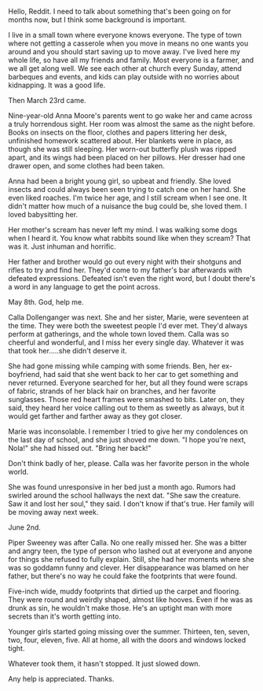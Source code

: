 Hello, Reddit. I need to talk about something that's been going on for months now, but I think some background is important.

I live in a small town where everyone knows everyone. The type of town where not getting a casserole when you move in means no one wants you around and you should start saving up to move away. I've lived here my whole life, so have all my friends and family. Most everyone is a farmer, and we all get along well. We see each other at church every Sunday, attend barbeques and events, and kids can play outside with no worries about kidnapping. It was a good life.

Then March 23rd came.

Nine-year-old Anna Moore's parents went to go wake her and came across a truly horrendous sight. Her room was almost the same as the night before. Books on insects on the floor, clothes and papers littering her desk, unfinished homework scattered about. Her blankets were in place, as though she was still sleeping. Her worn-out butterfly plush was ripped apart, and its wings had been placed on her pillows. Her dresser had one drawer open, and some clothes had been taken.

Anna had been a bright young girl, so upbeat and friendly. She loved insects and could always been seen trying to catch one on her hand. She even liked roaches. I'm twice her age, and I still scream when I see one. It didn't matter how much of a nuisance the bug could be, she loved them. I loved babysitting her.

Her mother's scream has never left my mind. I was walking some dogs when I heard it. You know what rabbits sound like when they scream? That was it. Just inhuman and horrific.

Her father and brother would go out every night with their shotguns and rifles to try and find her. They'd come to my father's bar afterwards with defeated expressions. Defeated isn't even the right word, but I doubt there's a word in any language to get the point across.

May 8th. God, help me.

Calla Dollenganger was next. She and her sister, Marie, were seventeen at the time. They were both the sweetest people I'd ever met. They'd always perform at gatherings, and the whole town loved them. Calla was so cheerful and wonderful, and I miss her every single day. Whatever it was that took her.....she didn't deserve it.

She had gone missing while camping with some friends. Ben, her ex-boyfriend, had said that she went back to her car to get something and never returned. Everyone searched for her, but all they found were scraps of fabric, strands of her black hair on branches, and her favorite sunglasses. Those red heart frames were smashed to bits. Later on, they said, they heard her voice calling out to them as sweetly as always, but it would get farther and farther away as they got closer.

Marie was inconsolable. I remember I tried to give her my condolences on the last day of school, and she just shoved me down. "I hope you're next, Nola!" she had hissed out. "Bring her back!"

Don't think badly of her, please. Calla was her favorite person in the whole world.

She was found unresponsive in her bed just a month ago. Rumors had swirled around the school hallways the next dat. "She saw the creature. Saw it and lost her soul," they said. I don't know if that's true. Her family will be moving away next week.

June 2nd.

Piper Sweeney was after Calla. No one really missed her. She was a bitter and angry teen, the type of person who lashed out at everyone and anyone for things she refused to fully explain. Still, she had her moments where she was so goddamn funny and clever. Her disappearance was blamed on her father, but there's no way he could fake the footprints that were found.

Five-inch wide, muddy footprints that dirtied up the carpet and flooring. They were round and weirdly shaped, almost like hooves. Even if he was as drunk as sin, he wouldn't make those. He's an uptight man with more secrets than it's worth getting into.

Younger girls started going missing over the summer. Thirteen, ten, seven, two, four, eleven, five. All at home, all with the doors and windows locked tight.

Whatever took them, it hasn't stopped. It just slowed down.

Any help is appreciated. Thanks.